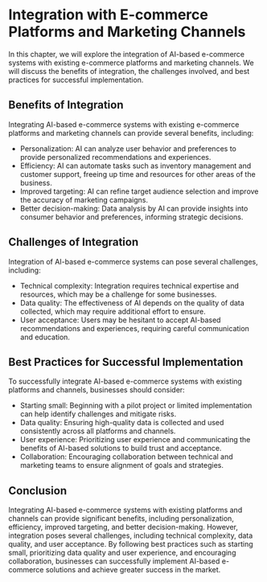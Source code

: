 Integration with E-commerce Platforms and Marketing Channels
============================================================================================================

In this chapter, we will explore the integration of AI-based e-commerce systems with existing e-commerce platforms and marketing channels. We will discuss the benefits of integration, the challenges involved, and best practices for successful implementation.

Benefits of Integration
-----------------------

Integrating AI-based e-commerce systems with existing e-commerce platforms and marketing channels can provide several benefits, including:

* Personalization: AI can analyze user behavior and preferences to provide personalized recommendations and experiences.
* Efficiency: AI can automate tasks such as inventory management and customer support, freeing up time and resources for other areas of the business.
* Improved targeting: AI can refine target audience selection and improve the accuracy of marketing campaigns.
* Better decision-making: Data analysis by AI can provide insights into consumer behavior and preferences, informing strategic decisions.

Challenges of Integration
-------------------------

Integration of AI-based e-commerce systems can pose several challenges, including:

* Technical complexity: Integration requires technical expertise and resources, which may be a challenge for some businesses.
* Data quality: The effectiveness of AI depends on the quality of data collected, which may require additional effort to ensure.
* User acceptance: Users may be hesitant to accept AI-based recommendations and experiences, requiring careful communication and education.

Best Practices for Successful Implementation
--------------------------------------------

To successfully integrate AI-based e-commerce systems with existing platforms and channels, businesses should consider:

* Starting small: Beginning with a pilot project or limited implementation can help identify challenges and mitigate risks.
* Data quality: Ensuring high-quality data is collected and used consistently across all platforms and channels.
* User experience: Prioritizing user experience and communicating the benefits of AI-based solutions to build trust and acceptance.
* Collaboration: Encouraging collaboration between technical and marketing teams to ensure alignment of goals and strategies.

Conclusion
----------

Integrating AI-based e-commerce systems with existing platforms and channels can provide significant benefits, including personalization, efficiency, improved targeting, and better decision-making. However, integration poses several challenges, including technical complexity, data quality, and user acceptance. By following best practices such as starting small, prioritizing data quality and user experience, and encouraging collaboration, businesses can successfully implement AI-based e-commerce solutions and achieve greater success in the market.


